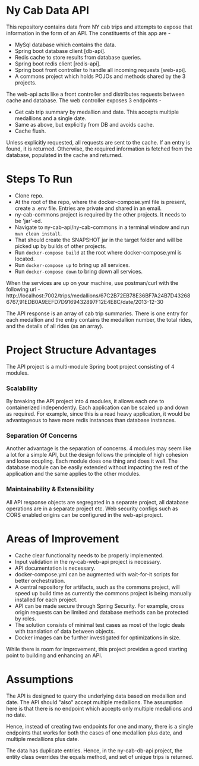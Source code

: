 
# Ny Cab Data API

This repository contains data from NY cab trips and attempts to expose that information in the form of an API. The constituents of this app are - 

- MySql database which contains the data.
- Spring boot database client [db-api].
- Redis cache to store results from database queries.
- Spring boot redis client [redis-api].
- Spring boot front controller to handle all incoming requests [web-api].
- A commons project which holds POJOs and methods shared by the 3 projects.

The web-api acts like a front controller and distributes requests between cache and database. The web controller exposes 3 endpoints - 

- Get cab trip summary by medallion and date. This accepts multiple medallions and a single date.
- Same as above, but explicitly from DB and avoids cache.
- Cache flush.

Unless explicitly requested, all requests are sent to the cache. If an entry is found, it is returned. Otherwise, the required information is fetched from the database, populated in the cache and returned.

# Steps To Run
- Clone repo.
- At the root of the repo, where the docker-compose.yml file is present, create a .env file. Entries are private and shared in an email.
- ny-cab-commons project is required by the other projects. It needs to be 'jar'-ed.
- Navigate to ny-cab-api/ny-cab-commons in a terminal window and run ```mvn clean install```.
- That should create the SNAPSHOT jar in the target folder and will be picked up by builds of other projects.
- Run ```docker-compose build``` at the root where docker-compose.yml is located.
- Run ```docker-compose up``` to bring up all services.
- Run ```docker-compose down``` to bring down all services.

When the services are up on your machine, use postman/curl with the following url - 
http://localhost:7002/trips/medallions/67C2B72EB78E36BF7A24B7D432686767,91EDB0A9EEFD7D9169432897F12E4E8C/date/2013-12-30

The API response is an array of cab trip summaries. There is one entry for each medallion and the entry contains the medallion number, the total rides, and the details of all rides (as an array).

# Project Structure Advantages
The API project is a multi-module Spring boot project consisting of 4 modules.

### Scalability
By breaking the API project into 4 modules, it allows each one to containerized independently. Each application can be scaled up and down as required. For example, since this is a read heavy application, it would be advantageous to have more redis instances than database instances. 

### Separation Of Concerns
Another advantage is the separation of concerns. 4 modules may seem like a lot for a simple API, but the design follows the principle of high cohesion and loose coupling. Each module does one thing and does it well. The database module can be easily extended without impacting the rest of the application and the same applies to the other modules.

### Maintainability & Extensibility
All API response objects are segregated in a separate project, all database operations are in a separate project etc. Web security configs such as CORS enabled origins can be configured in the web-api project.

# Areas of Improvement
- Cache clear functionality needs to be properly implemented.
- Input validation in the ny-cab-web-api project is necessary.
- API documentation is necessary.
- docker-compose.yml can be augmented with wait-for-it scripts for better orchestration.
- A central repository for artifacts, such as the commons project, will speed up build time as currently the commons project is being manually installed for each project.
- API can be made secure through Spring Security. For example, cross origin requests can be limited and database methods can be protected by roles.
- The solution consists of minimal test cases as most of the logic deals with translation of data between objects.
- Docker images can be further investigated for optimizations in size.

While there is room for improvement, this project provides a good starting point to building and enhancing an API.

# Assumptions
The API is designed to query the underlying data based on medallion and date. The API should "also" accept multiple medallions. The assumption here is that there is no endpoint which accepts only multiple medallions and no date. 

Hence, instead of creating two endpoints for one and many, there is a single endpoints that works for both the cases of one medallion plus date, and multiple medallions plus date.

The data has duplicate entries. Hence, in the ny-cab-db-api project, the entity class overrides the equals method, and set of unique trips is returned.